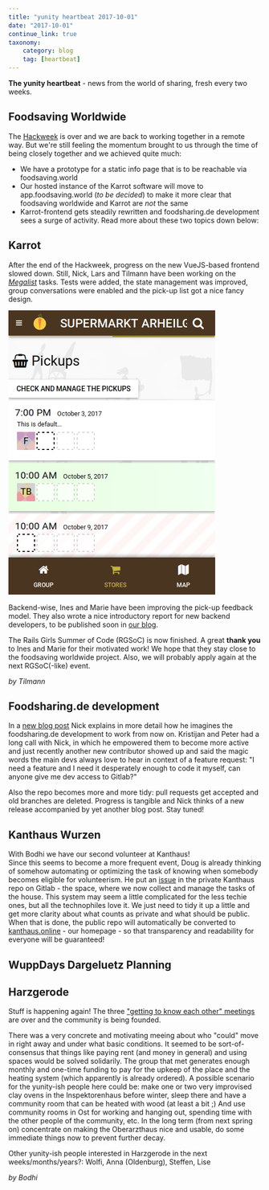 ```yaml
---
title: "yunity heartbeat 2017-10-01"
date: "2017-10-01"
continue_link: true
taxonomy:
    category: blog
    tag: [heartbeat]
---
```


**The yunity heartbeat** - news from the world of sharing, fresh every two weeks.

## Foodsaving Worldwide
The [Hackweek](../2017-09-17) is over and we are back to working together in a remote way. But we're still feeling the momentum brought to us through the time of being closely together and we achieved quite much:
* We have a prototype for a static info page that is to be reachable via foodsaving.world
* Our hosted instance of the Karrot software will move to app.foodsaving.world (_to be decided_) to make it more clear that foodsaving worldwide and Karrot are _not_ the same
* Karrot-frontend gets steadily rewritten and foodsharing.de development sees a surge of activity. Read more about these two topics down below:

## Karrot

After the end of the Hackweek, progress on the new VueJS-based frontend slowed down. Still, Nick, Lars and Tilmann have been working on the [_Megalist_](https://github.com/yunity/karrot-frontend/issues/619) tasks. Tests were added, the state management was improved, group conversations were enabled and the pick-up list got a nice fancy design.

![](karrot-pickups.png)

Backend-wise, Ines and Marie have been improving the pick-up feedback model. They also wrote a nice introductory report for new backend developers, to be published soon in [our blog](blog.foodsaving.world).

The Rails Girls Summer of Code (RGSoC) is now finished. A great __thank you__ to Ines and Marie for their motivated work! We hope that they stay close to the foodsaving worldwide project. Also, we will probably apply again at the next RGSoC(-like) event.

_by Tilmann_

## Foodsharing.de development
In a [new blog post](https://devblog.foodsharing.de/2017/09/19/a-plan.html) Nick explains in more detail how he imagines the foodsharing.de development to work from now on. Kristijan and Peter had a long call with Nick, in which he empowered them to become more active and just recently another new contributor showed up and said the magic words the main devs always love to hear in context of a feature request: "I need a feature and I need it desperately enough to code it myself, can anyone give me dev access to Gitlab?"

Also the repo becomes more and more tidy: pull requests get accepted and old branches are deleted. Progress is tangible and Nick thinks of a new release accompanied by yet another blog post. Stay tuned!

## Kanthaus Wurzen
With Bodhi we have our second volunteer at Kanthaus! <br>
Since this seems to become a more frequent event, Doug is already thinking of somehow automating or optimizing the task of knowing when somebody becomes eligible for volunteerism. He put an [issue](https://gitlab.com/kanthaus/kanthaus-private/issues/10) in the private Kanthaus repo on Gitlab - the space, where we now collect and manage the tasks of the house. This system may seem a little complicated for the less techie ones, but all the technophiles love it. We just need to tidy it up a little and get more clarity about what counts as private and what should be public. When that is done, the public repo will automatically be converted to [kanthaus.online](https://kanthaus.online) - our homepage - so that transparency and readability for everyone will be guaranteed!

## WuppDays Dargeluetz Planning

## Harzgerode
Stuff is happening again! The three ["getting to know each other" meetings](https://www.gemeinschaftsstifter.info/gemeinschafts-initialtreffen/) are over and the community is being founded.

There was a very concrete and motivating meeing about who "could" move in right away and under what basic conditions. It seemed to be sort-of-consensus that things like paying rent (and money in general) and using spaces would be solved solidarily. The group that met generates enough monthly and one-time funding to pay for the upkeep of the place and the heating system (which apparently is already ordered). A possible scenario for the yunity-ish people here could be: make one or two very improvised clay ovens in the Inspektorenhaus before winter, sleep there and have a community room that can be heated with wood (at least a bit ;)  And use community rooms in Ost for working and hanging out, spending time with the other people of the community, etc. In the long term (from next spring on) concentrate on making the Oberarzthaus nice and usable, do some immediate things now to prevent further decay.

Other yunity-ish people interested in Harzgerode in the next weeks/months/years?: Wolfi, Anna (Oldenburg), Steffen, Lise

_by Bodhi_
